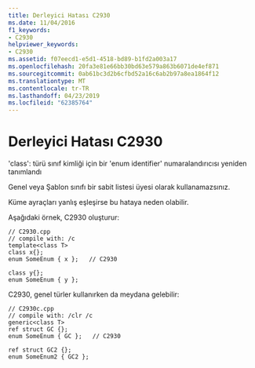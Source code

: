 ```yaml
---
title: Derleyici Hatası C2930
ms.date: 11/04/2016
f1_keywords:
- C2930
helpviewer_keywords:
- C2930
ms.assetid: f07eecd1-e5d1-4518-bd89-b1fd2a003a17
ms.openlocfilehash: 20fa3e81e66bb30bd63e579a863b6071de4ef871
ms.sourcegitcommit: 0ab61bc3d2b6cfbd52a16c6ab2b97a8ea1864f12
ms.translationtype: MT
ms.contentlocale: tr-TR
ms.lasthandoff: 04/23/2019
ms.locfileid: "62385764"
---
```

# <a name="compiler-error-c2930"></a>Derleyici Hatası C2930

'class': türü sınıf kimliği için bir 'enum identifier' numaralandırıcısı yeniden tanımlandı

Genel veya Şablon sınıfı bir sabit listesi üyesi olarak kullanamazsınız.

Küme ayraçları yanlış eşleşirse bu hataya neden olabilir.

Aşağıdaki örnek, C2930 oluşturur:

```
// C2930.cpp
// compile with: /c
template<class T>
class x{};
enum SomeEnum { x };   // C2930

class y{};
enum SomeEnum { y };
```

C2930, genel türler kullanırken da meydana gelebilir:

```
// C2930c.cpp
// compile with: /clr /c
generic<class T>
ref struct GC {};
enum SomeEnum { GC };   // C2930

ref struct GC2 {};
enum SomeEnum2 { GC2 };
```